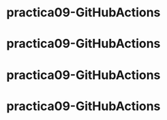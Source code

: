 # practica09-GitHubActions
# practica09-GitHubActions
# practica09-GitHubActions
# practica09-GitHubActions
